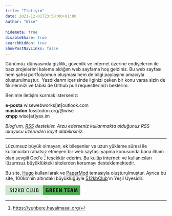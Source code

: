 ```yaml
---
title: "İletişim"
date: 2021-12-01T23:58:00+01:00
author: "Wise"

hidemeta: true
disableShare: true
searchHidden: true
ShowPostNavLinks: false
---
```


Günümüz dünyasında gizlilik, güvenlik ve internet üzerine endişelerim ile bazı projelerimi kaleme aldığım web sayfama hoş geldiniz. Bu web sayfası hem şahsi portfolyomun oluşması hem de bilgi paylaşımı amacıyla oluşturulmuştur.
​
Yazdıklarım içerisinde ilginizi çeken bir konu varsa sizin de fikirlerinizi ve tabiki de Github pull requestlerinizi beklerim.

Benimle iletişim kurmak isterseniz:

**e-posta** wisewebworks[at]outlook.com  
**mastodon** fosstodon.org/@wise  
**xmpp** wise[at]yax.im

*Blog'um, [RSS](https://wiseweb-works.github.io/blog/index.xml) destekler. Arzu ederseniz kullanmakta olduğunuz RSS okuyucu üzerinden kayıt olabilirsiniz.*

---

Lüzumsuz büyük olmayan, ek bileşenler ve uzun yükleme süresi ile kullanıcıları rahatsız etmeyen bir web sayfası yapma konusunda bana ilham olan sevgili Ged'e [^1] teşekkür ederim. Bu kulüp interneti ve kullanıcıları lüzumsuz büyüklükteki sitelerden korumayı desteklemektedir.

Bu site, [Hugo](https://gohugo.io/) kullanılarak ve [PaperMod](https://github.com/adityatelange/hugo-PaperMod/) temasıyla oluşturulmuştur. Ayrıca bu site, 100kb'nin altındaki büyüklüğüyle [512kbClub](https://512kb.club/)'ın Yeşil Üyesidir.

![](/images/green-team.jpg)

[^1]: https://yunbere.hayalmasal.org/
